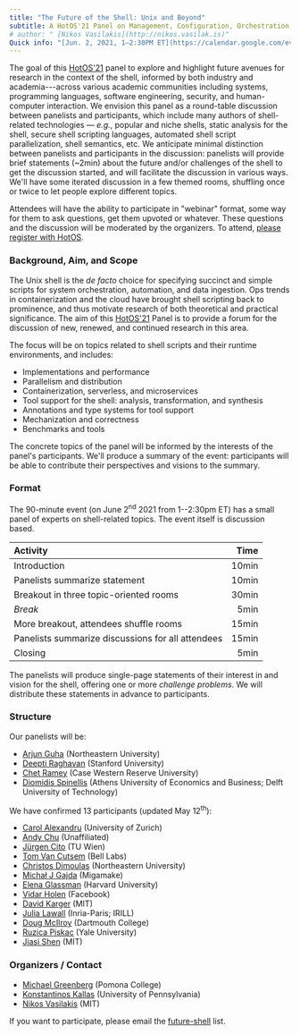 ```yaml
---
title: "The Future of the Shell: Unix and Beyond"
subtitle: A HotOS'21 Panel on Management, Configuration, Orchestration, and Data Processing in the Shell
# author: " [Nikos Vasilakis](http://nikos.vasilak.is)"
Quick info: "[Jun. 2, 2021, 1–2:30PM ET](https://calendar.google.com/event?action=TEMPLATE&tmeid=NTA2Mm1tZ2FzMXVvamFzYTEzNHZjdXVnZzEgbmlrb3NAdmFzaWxhay5pcw&tmsrc=nikos%40vasilak.is) | Registration: [HotOS](https://web.cvent.com/event/ea21de2e-ff68-470b-8b09-743b6572c469/) | Contact: [future-shell](https://groups.google.com/g/future-shell)"
---
```


The goal of this [HotOS'21](https://sigops.org/s/conferences/hotos/2021/) panel to explore and highlight future avenues for research in the context of the shell, informed by both industry and academia---across various academic communities including systems, programming languages, software engineering, security, and human-computer interaction.
We envision this panel as a round-table discussion between panelists and participants, which include many authors of shell-related technologies — _e.g._, popular and niche shells, static analysis for the shell, secure shell scripting languages, automated shell script parallelization, shell semantics, etc.
We anticipate minimal distinction between panelists and participants in the discussion:
  panelists will provide brief statements (~2min) about the future and/or challenges of the shell to get the discussion started, and will facilitate the discussion in various ways.
We'll have some iterated discussion in a few themed rooms, shuffling once or twice to let people explore different topics.

Attendees will have the ability to participate in "webinar" format, some way for them to ask questions, get them upvoted or whatever.
These questions and the discussion will be moderated by the organizers. 
To attend, [please register with HotOS](https://web.cvent.com/event/ea21de2e-ff68-470b-8b09-743b6572c469/).

<section>

### Background, Aim, and Scope

The Unix shell is the _de facto_ choice for specifying succinct and simple scripts for system orchestration, automation, and data ingestion. Ops trends in containerization and the cloud have brought shell scripting back to prominence, and thus motivate research of both theoretical and practical significance. The aim of this [HotOS'21](https://sigops.org/s/conferences/hotos/2021/) Panel is to provide a forum for the discussion of new, renewed, and continued research in this area.

The focus will be on topics related to shell scripts and their runtime environments, and includes:

* Implementations and performance
* Parallelism and distribution
* Containerization, serverless, and microservices
* Tool support for the shell: analysis, transformation, and synthesis
* Annotations and type systems for tool support
* Mechanization and correctness
* Benchmarks and tools

The concrete topics of the panel will be informed by the interests of the panel's participants. We'll produce a summary of the event: participants will be able to contribute their perspectives and visions to the summary.

### Format

The 90-minute event (on June 2<sup>nd</sup> 2021 from 1--2:30pm
ET) has a small panel of experts on shell-related topics. The
event itself is discussion based.

| Activity                                          | Time  |
| :------------------------------------------------ | ----: |
| Introduction                                      | 10min |
| Panelists summarize statement                     | 10min |
| Breakout in three topic-oriented rooms            | 30min |
| *Break*                                           | 5min  |
| More breakout, attendees shuffle rooms            | 15min |
| Panelists summarize discussions for all attendees | 15min |
| Closing                                           | 5min  |


The panelists will produce single-page statements of their interest in
  and vision for the shell, offering one or more *challenge
  problems*. We will distribute these statements in advance to
  participants.

### Structure

Our panelists will be:

* [Arjun Guha](https://ccs.neu.edu/~arjunguha/main/home/) (Northeastern University)
* [Deepti Raghavan](https://deeptir.me/) (Stanford University)
* [Chet Ramey](https://tiswww.case.edu/php/chet/) (Case Western Reserve University)
* [Diomidis Spinellis](https://www2.dmst.aueb.gr/dds/) (Athens University of Economics and Business; Delft University of Technology)

We have confirmed 13 participants (updated May 12<sup>th</sup>):

* [Carol Alexandru](https://www.ifi.uzh.ch/en/seal/people/alexandru.html) (University of Zurich)
* [Andy Chu](https://andychu.net/) (Unaffiliated)
* [Jürgen Cito](http://people.csail.mit.edu/jcito/) (TU Wien)
* [Tom Van Cutsem](https://tvcutsem.github.io/) (Bell Labs)
* [Christos Dimoulas](http://users.eecs.northwestern.edu/~chrdimo/) (Northeastern University)
* [Michał J Gajda](http://www.migamake.com/) (Migamake)
* [Elena Glassman](https://glassmanlab.seas.harvard.edu/glassman.html) (Harvard University)
* [Vidar Holen](https://www.vidarholen.net/) (Facebook)
* [David Karger](http://people.csail.mit.edu/karger/) (MIT)
* [Julia Lawall](https://who.paris.inria.fr/Julia.Lawall/) (Inria-Paris; IRILL)
* [Doug McIlroy](https://www.cs.dartmouth.edu/~doug/) (Dartmouth College)
* [Ruzica Piskac](http://www.cs.yale.edu/homes/piskac/) (Yale University)
* [Jiasi Shen](http://shenjiasi.com/) (MIT)

### Organizers / Contact

* [Michael Greenberg](https://cs.pomona.edu/~michael/) (Pomona College)
* [Konstantinos Kallas](https://angelhof.github.io) (University of Pennsylvania)
* [Nikos Vasilakis](http://nikos.vasilak.is) (MIT)

If you want to participate, please email the [future-shell](mailto:future-shell@googlegroups.com) list.
